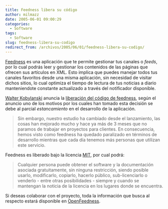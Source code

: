 ```yaml
---
title: Feedness libera su código
author: milmazz
date: 2005-06-01 09:00:29
categories:
  - Software
tags:
  - Software
slug: feedness-libera-su-codigo
redirect_from: /archivos/2005/06/01/feedness-libera-su-codigo/
---
```


[Feedness](http://www.feedness.com/) es una aplicación que te permite gestionar tus canales o _feeds_, por lo cual podrás leer y gestionar los contenidos de las páginas que ofrecen sus artículos en XML. Esto implica que puedes manejar todos tus canales favoritos desde una misma aplicación, sin necesidad de visitar dichos sitios, lo cual optimiza el tiempo de lectura de tus noticias a diario manteniendote constante actualizado a través del notificador disponible.

[Walter Kobylanski](http://www.htmllife.com/) anuncia la [liberación del código de feedness](http://www.htmllife.com/archivos/liberando_feedness/), según el anuncio uno de los motivos por los cuales han tomado esta decisión se debe al parcial _estancamiento_ en el desarrollo de la aplicación.

> Sin embargo, nuestro estudio ha cambiado desde el lanzamiento, las cosas han mejorado mucho y hace ya más de 3 meses que no paramos de trabajar en proyectos para clientes. En consecuencia, hemos visto como feedness ha quedado paralizado en términos de desarrollo mientras que cada día tenemos más personas que utilizan este servicio.

Feedness es liberado bajo la licencia [MIT](http://opensource.org/licenses/mit-license.php), por cual podrá:

> Cualquier persona puede obtener el software y la documentación asociada gratuitamente, sin ninguna restricción, siendo posible usarlo, modificarlo, copiarlo, hacerlo público, sub-licenciarlo o venderlo - entre otras posibilidades - siempre y cuando se mantengan la noticia de la licencia en los lugares donde se encuentra.

Si deseas colaborar con el proyecto, toda la información que busca al respecto estará disponible en [OpenFeedness](open.feedness.com).

